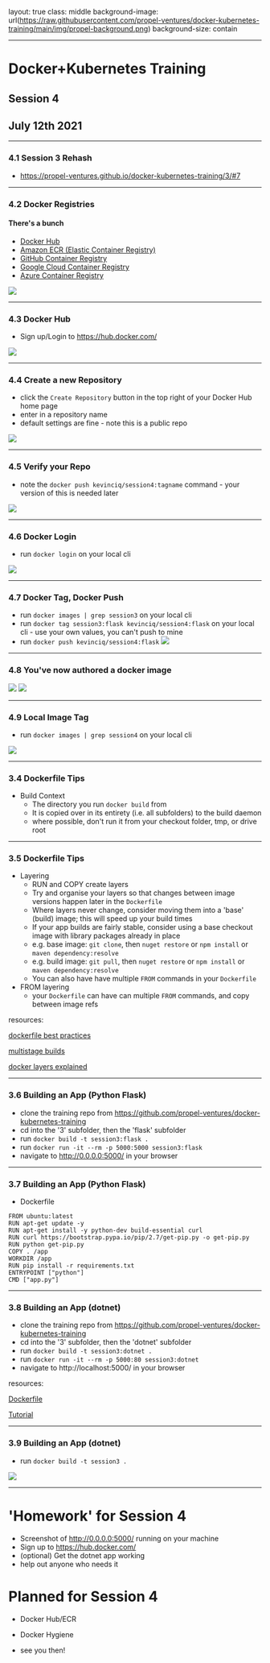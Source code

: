 layout: true
class: middle
background-image: url(https://raw.githubusercontent.com/propel-ventures/docker-kubernetes-training/main/img/propel-background.png)
background-size: contain

---

# Docker+Kubernetes Training
## Session 4
## July 12th 2021

---

### 4.1 Session 3 Rehash

- https://propel-ventures.github.io/docker-kubernetes-training/3/#7
---

### 4.2 Docker Registries

#### There's a bunch

- [Docker Hub](https://hub.docker.com/)
- [Amazon ECR (Elastic Container Registry)](https://ghcr.io)
- [GitHub Container Registry](https://aws.amazon.com/ecr/)
- [Google Cloud Container Registry](https://cloud.google.com/container-registry)
- [Azure Container Registry](https://azure.microsoft.com/en-us/services/container-registry/)

![](https://raw.githubusercontent.com/propel-ventures/docker-kubernetes-training/main/img/docker.registry.jpg)

---

### 4.3 Docker Hub

- Sign up/Login to https://hub.docker.com/

![](https://raw.githubusercontent.com/propel-ventures/docker-kubernetes-training/main/img/docker.hub.png)

---

### 4.4 Create a new Repository

- click the `Create Repository` button in the top right of your Docker Hub home page
- enter in a repository name
- default settings are fine - note this is a public repo

![](https://raw.githubusercontent.com/propel-ventures/docker-kubernetes-training/main/img/docker.create.png)

---

### 4.5 Verify your Repo

- note the `docker push kevinciq/session4:tagname` command - your version of this is needed later

![](https://raw.githubusercontent.com/propel-ventures/docker-kubernetes-training/main/img/docker.create.push.png)

---

### 4.6 Docker Login

- run `docker login` on your local cli

![](https://raw.githubusercontent.com/propel-ventures/docker-kubernetes-training/main/img/docker.login.png)

---

### 4.7 Docker Tag, Docker Push

- run `docker images | grep session3` on your local cli
- run `docker tag session3:flask kevinciq/session4:flask` on your local cli - use your own values, you can't push to mine
- run `docker push kevinciq/session4:flask`
![](https://raw.githubusercontent.com/propel-ventures/docker-kubernetes-training/main/img/docker.pushing.png)

---

### 4.8 You've now authored a docker image

![](https://raw.githubusercontent.com/propel-ventures/docker-kubernetes-training/main/img/docker.pushed.png)
![](https://raw.githubusercontent.com/propel-ventures/docker-kubernetes-training/main/img/docker.pushed.hub.png)

---

### 4.9 Local Image Tag

- run `docker images | grep session4` on your local cli

![](https://raw.githubusercontent.com/propel-ventures/docker-kubernetes-training/main/img/docker.pushed.local.png)

---

### 3.4 Dockerfile Tips

- Build Context
  - The directory you run `docker build` from
  - It is copied over in its entirety (i.e. all subfolders) to the build daemon
  - where possible, don't run it from your checkout folder, tmp, or drive root

---

### 3.5 Dockerfile Tips

- Layering
  - RUN and COPY create layers
  - Try and organise your layers so that changes between image versions happen later in the `Dockerfile`
  - Where layers never change, consider moving them into a 'base' (build) image; this will speed up your build times
  - If your app builds are fairly stable, consider using a base checkout image  with library packages already in place
  - e.g. base image: `git clone`, then `nuget restore` or `npm install` or `maven dependency:resolve`
  - e.g. build image: `git pull`, then `nuget restore` or `npm install` or `maven dependency:resolve`  
  - You can also have have multiple `FROM` commands in your `Dockerfile`
- FROM layering
  - your `Dockerfile` can have can multiple `FROM` commands, and copy between image refs

resources:

[dockerfile best practices](https://docs.docker.com/develop/develop-images/dockerfile_best-practices/)

[multistage builds](https://docs.docker.com/develop/develop-images/multistage-build/)

[docker layers explained](https://dzone.com/articles/docker-layers-explained)

---

### 3.6 Building an App (Python Flask)

- clone the training repo from https://github.com/propel-ventures/docker-kubernetes-training
- cd into the '3' subfolder, then the 'flask' subfolder
- run `docker build -t session3:flask .`
- run `docker run -it --rm -p 5000:5000 session3:flask`
- navigate to http://0.0.0.0:5000/ in your browser

---

### 3.7 Building an App (Python Flask)

- Dockerfile

```
FROM ubuntu:latest
RUN apt-get update -y
RUN apt-get install -y python-dev build-essential curl
RUN curl https://bootstrap.pypa.io/pip/2.7/get-pip.py -o get-pip.py
RUN python get-pip.py
COPY . /app
WORKDIR /app
RUN pip install -r requirements.txt
ENTRYPOINT ["python"]
CMD ["app.py"]
```

---

### 3.8 Building an App (dotnet)

- clone the training repo from https://github.com/propel-ventures/docker-kubernetes-training
- cd into the '3' subfolder, then the 'dotnet' subfolder
- run `docker build -t session3:dotnet .`
- run `docker run -it --rm -p 5000:80 session3:dotnet`
- navigate to http://localhost:5000/ in your browser

resources:

[Dockerfile](https://raw.githubusercontent.com/propel-ventures/docker-kubernetes-training/main/3/dotnet/Dockerfile)

[Tutorial](https://docs.microsoft.com/en-us/aspnet/core/host-and-deploy/docker/building-net-docker-images?view=aspnetcore-5.0)

---

### 3.9 Building an App (dotnet)

- run `docker build -t session3 .`

![](https://raw.githubusercontent.com/propel-ventures/docker-kubernetes-training/main/img/docker.dotnet.png)

---

# 'Homework' for Session 4

- Screenshot of http://0.0.0.0:5000/ running on your machine
- Sign up to https://hub.docker.com/
- (optional) Get the dotnet app working
- help out anyone who needs it

# Planned for Session 4

- Docker Hub/ECR
- Docker Hygiene

- see you then!
